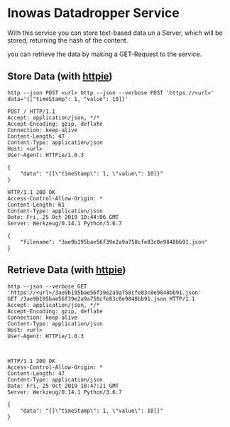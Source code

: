 # Inowas Datadropper Service

With this service you can store text-based data un a Server, which will be stored, returning the hash of the content.

you can retrieve the data by making a GET-Request to the service.

## Store Data (with [httpie](https://httpie.org/))

```
http --json POST <url> http --json --verbose POST 'https://<url>' data='{["timeStamp": 1, "value": 10]}'

POST / HTTP/1.1
Accept: application/json, */*
Accept-Encoding: gzip, deflate
Connection: keep-alive
Content-Length: 47
Content-Type: application/json
Host: <url>
User-Agent: HTTPie/1.0.3

{
    "data": "{[\"timeStamp\": 1, \"value\": 10]}"
}

HTTP/1.1 200 OK
Access-Control-Allow-Origin: *
Content-Length: 61
Content-Type: application/json
Date: Fri, 25 Oct 2019 10:44:06 GMT
Server: Werkzeug/0.14.1 Python/3.6.7

{
    "filename": "3ae9b195bae56f39e2a9a758cfe83c0e9848bb91.json"
}
```


## Retrieve Data (with [httpie](https://httpie.org/))

```
http --json --verbose GET 'https://<url>/3ae9b195bae56f39e2a9a758cfe83c0e9848bb91.json'
GET /3ae9b195bae56f39e2a9a758cfe83c0e9848bb91.json HTTP/1.1
Accept: application/json, */*
Accept-Encoding: gzip, deflate
Connection: keep-alive
Content-Type: application/json
Host: <url>
User-Agent: HTTPie/1.0.3



HTTP/1.1 200 OK
Access-Control-Allow-Origin: *
Content-Length: 47
Content-Type: application/json
Date: Fri, 25 Oct 2019 10:47:21 GMT
Server: Werkzeug/0.14.1 Python/3.6.7

{
    "data": "{[\"timeStamp\": 1, \"value\": 10]}"
}

```